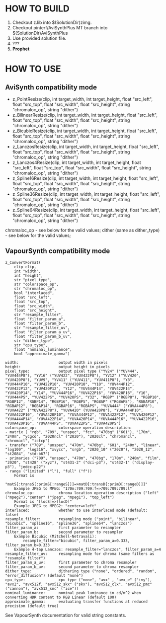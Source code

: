 # HOW TO BUILD

1. Checkout z.lib into $(SolutionDir)zimg.
2. Checkout pinterf/AviSynthPlus MT branch into $(SolutionDir)AviSynthPlus
3. Use provided solution file.
4. ???
5. **Prophet**

# HOW TO USE
## AviSynth compatibility mode
- z_PointResize(clip, int target_width, int target_height, float "src_left", float "src_top", float "src_width", float "src_height", string "chromaloc_op", string "dither")
- z_BilinearResize(clip, int target_width, int target_height, float "src_left", float "src_top", float "src_width", float "src_height", string "chromaloc_op", string "dither")
- z_BicubicResize(clip, int target_width, int target_height, float "src_left", float "src_top", float "src_width", float "src_height", string "chromaloc_op", string "dither")
- z_LanczosResize(clip, int target_width, int target_height, float "src_left", float "src_top", float "src_width", float "src_height", string "chromaloc_op", string "dither")
- z_Lanczos4Resize(clip, int target_width, int target_height, float "src_left", float "src_top", float "src_width", float "src_height", string "chromaloc_op", string "dither")
- z_Spline16Resize(clip, int target_width, int target_height, float "src_left", float "src_top", float "src_width", float "src_height", string "chromaloc_op", string "dither")
- z_Spline36Resize(clip, int target_width, int target_height, float "src_left", float "src_top", float "src_width", float "src_height", string "chromaloc_op", string "dither")
- z_Spline64Resize(clip, int target_width, int target_height, float "src_left", float "src_top", float "src_width", float "src_height", string "chromaloc_op", string "dither")

chromaloc_op - see below for the valid values;
dither (same as dither_type) - see below for the valid values;

## VapourSynth compatibility mode
    z_ConvertFormat(
        clip clip,
        int "width",
        int "height",
        str "pixel_type",
        str "colorspace_op",
        str "chromaloc_op",
        bool "interlaced",
        float "src_left",
        float "src_top",
        float "src_width",
        float "src_height",
        str "resample_filter",
        float "filter_param_a",
        float "filter_param_b",
        str "resample_filter_uv",
        float "filter_param_a_uv",
        float "filter_param_b_uv",
        str "dither_type",
		str "cpu_type",
		float "nominal_luminance",
		bool "approximate_gamma")
        
    width:                  output width in pixels
    height:                 output height in pixels
    pixel_type:             output pixel type ("YV24" ("YUV444", "YUV444P8"), "YV16" ("YUV422", "YUV422P8"), "YV12" ("YUV420", "YUV420P8"), "YUV9", "YV411" ("YUV411", "YUV411P8"), "Y8", "YUV444P10", "YUV422P10", "YUV420P10", "Y10", "YUV444P12", "YUV422P12", "YUV420P12", "Y12", "YUV444P14", "YUV422P14", "YUV420P14", "Y14", "YUV444P16", "YUV422P16", "YUV420P16", "Y16", "YUV444PS", "YUV422PS", "YUV420PS", "Y32", "RGBP" ("RGBP8"), "RGBP10", "RGBP12", "RGBP14", "RGBP16", "RGBPS", "RGBAP" ("RGBAP8"), "RGBAP10", "RGBAP12", "RGBAP14", "RGBAP16", "RGBAPS", "YUVA444" ("YUVA444P8"), "YUVA422" ("YUVA422P8"), "YUVA420" (YUVA420P8"), "YUVA444P10", "YUVA422P10", "YUVA420P10", "YUVA444P12", "YUVA422P12", "YUVA420P12", "YUVA444P14", "YUVA422P14", "YUVA420P14", "YUVA444P16", "YUVA422P16", "YUVA420P16", "YUVA444PS", "YUVA422PS", "YUVA420PS")
    colorspace_op:          colorspace operation description: 
	- matrix ( "rgb", "709", "unspec", "fcc", "470bg" ("601"), "170m", "240m", "ycgco", "2020ncl" ("2020"), "2020cl", "chromancl", "chromacl", "ictcp") 
	- transfer ("709", "unspec", "470m", "470bg", "601", "240m", "linear", "log100", "log316", "xvycc", "srgb", "2020_10" ("2020"), "2020_12", "st2084", "std-b67") 
	- primaries ("709", "unspec", "470m", "470bg", "170m", "240m", "film", "2020", "st428" ("xyz"), "st431-2" ("dci-p3"), "st432-1" ("display-p3"), "jedec-p22")
	- range ("limited" ("l"), "full" ("f"))
        Format is
			"matS[:transS[:primS[:rangeS]]]=>matD[:transD[:primD[:rangeD]]]"
        Example JPEG to MPEG: "170m:709:709:f=>709:709:709:l"
    chromaloc_op:           chroma location operation description ("left" ("mpeg2"),"center" ("jpeg", "mpeg1"), "top_left")
        Format is "[locS]=>[locD]"
        Example JPEG to MPEG2: "center=>left"
    interlaced:             whether to use interlaced mode (default: false)
    resample_filter:        resampling mode ("point", "bilinear", "bicubic", "spline16", "spline36", "spline64", "lanczos")
    filter_param_a:         first parameter to resampler
    filter_param_b:         second parameter to resampler
        Example Bicubic (Mitchell-Netravali):
            resample_filter="bicubic", filter_param_a=0.333, filter_param_b=0.333
        Example 4-tap Lanczos: resample_filter="lanczos", filter_param_a=4
    resample_filter_uv:     resampling mode for chroma (same filters as "resample_filter")
    filter_param_a_uv:      first parameter to chroma resampler
    filter_param_b_uv:      second parameter to chroma resampler
    dither_type:            dithering type ("none", "ordered", "random", "error_diffusion") (default "none")
	cpu_type:				cpu type ("none", "avx" , "avx_e" ("ivy"), "avx2", "avx512f, "avx512_skx" ("skx"), "avx512_clx", "avx512_pmc" ("cannon"), "avx512_snc" ("ice"))
	nominal_luminance:		nominal peak luminance in cd/m^2 when converting HDR content to RGB Linear (default 100)
	approximate_gamma:		evaluating transfer functions at reduced precision (default true)

See VapourSynth documentation for valid string constants.
